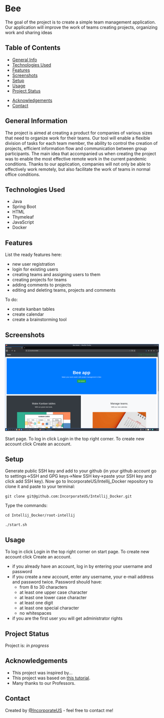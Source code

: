 # Bee
The goal of the project is to create a simple team management application. Our application will improve the work of teams creating projects, organizing work and sharing ideas

## Table of Contents
* [General Info](#general-information)
* [Technologies Used](#technologies-used)
* [Features](#features)
* [Screenshots](#screenshots)
* [Setup](#setup)
* [Usage](#usage)
* [Project Status](#project-status)
<!--* [Room for Improvement](#room-for-improvement)-->
* [Acknowledgements](#acknowledgements)
* [Contact](#contact)
<!-- * [License](#license) -->


## General Information
The project is aimed at creating a product for companies of various sizes that need to organize work for their teams. Our tool will enable a flexible division of tasks for each team member, the ability to control the creation of projects, efficient information flow and communication between group participants. The main idea that accompanied us when creating the project was to enable the most effective remote work in the current pandemic conditions. Thanks to our application, companies will not only be able to effectively work remotely, but also facilitate the work of teams in normal office conditions.
<!-- You don't have to answer all the questions - just the ones relevant to your project. -->


## Technologies Used
- Java
- Spring Boot
- HTML
- Thymeleaf
- JavaScript
- Docker


## Features
List the ready features here:
- new user registration
- login for existing users
- creating teams and assigning users to them
- creating projects for teams
- adding comments to projects
- editing and deleting teams, projects and comments

To do:
- create kanban tables
- create calendar
- create a brainstorming tool


## Screenshots
![Start page](./img/welcome.png)

Start page. To log in click Login in the top right corner. To create new account click Create an account.
<!-- If you have screenshots you'd like to share, include them here. -->


## Setup
<!-- To run our program, clone this repository to your Linux system. Then write a commands -->
Generate public SSH key and add to your github (in your github account go to settings->SSH and GPG keys->New SSH key->paste your SSH key and click add SSH key).
Now go to IncorporateUS/Intellij_Docker repository to clone it and paste to your terminal:

`git clone git@github.com:IncorporateUS/Intellij_Docker.git`

Type the commands:

`cd Intellij_Docker/root-intellij`

`./start.sh`



## Usage
To log in click Login in the top right corner on start page. To create new account click Create an account.
- if you already have an account, log in by entering your username and password
- if you create a new account, enter any username, your e-mail address and password twice. Password should have:
  - from 8 to 30 characters
  - at least one upper case character
  - at least one lower case character
  - at least one digit
  - at least one special character
  - no whitespaces
- if you are the first user you will get administrator rights
<!--How does one go about using it?--!>
<!--Provide various use cases and code examples here.-->

<!--`write-your-code-here`-->


## Project Status
Project is: _in progress_


<!-- ## Room for Improvement-->
<!--Include areas you believe need improvement / could be improved. Also add TODOs for future development.-->

<!--Room for improvement:--!>
<!--- Improvement to be done 1-->
<!--- Improvement to be done 2-->

<!--To do:-->
<!--- Feature to be added 1-->
<!--- Feature to be added 2-->


## Acknowledgements
- This project was inspired by...
- This project was based on [this tutorial](https://spring.io/guides).
- Many thanks to our Professors.


## Contact
Created by [@IncorporateUS](https://www.incorpoateus.pl/) - feel free to contact me!
